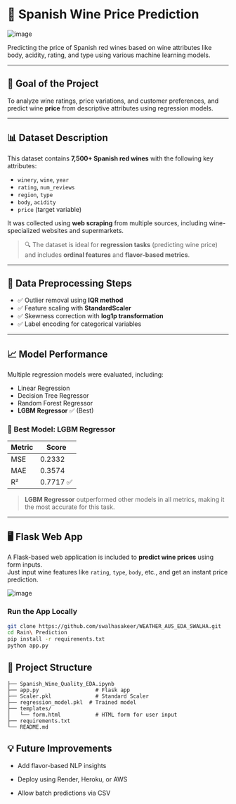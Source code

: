 # 🍷 Spanish Wine Price Prediction

![image](https://github.com/user-attachments/assets/cb61a6f7-6627-472f-ba9f-752ebebcf156)


Predicting the price of Spanish red wines based on wine attributes like body, acidity, rating, and type using various machine learning models.

---

## 🥅 Goal of the Project

To analyze wine ratings, price variations, and customer preferences, and predict wine **price** from descriptive attributes using regression models.

---

## 📊 Dataset Description

This dataset contains **7,500+ Spanish red wines** with the following key attributes:

- `winery`, `wine`, `year`
- `rating`, `num_reviews`
- `region`, `type`
- `body`, `acidity`
- `price` (target variable)

It was collected using **web scraping** from multiple sources, including wine-specialized websites and supermarkets.

> 🔍 The dataset is ideal for **regression tasks** (predicting wine price) and includes **ordinal features** and **flavor-based metrics**.

---

## 🧪 Data Preprocessing Steps

- ✅ Outlier removal using **IQR method**
- ✅ Feature scaling with **StandardScaler**
- ✅ Skewness correction with **log1p transformation**
- ✅ Label encoding for categorical variables

---

## 📈 Model Performance

Multiple regression models were evaluated, including:

- Linear Regression
- Decision Tree Regressor
- Random Forest Regressor
- **LGBM Regressor** ✅ (Best)

### 📌 Best Model: LGBM Regressor

| Metric | Score |
|--------|-------|
| MSE    | 0.2332 |
| MAE    | 0.3574 |
| R²     | 0.7717 ✅ |

> **LGBM Regressor** outperformed other models in all metrics, making it the most accurate for this task.

---

## 🖥️ Flask Web App

A Flask-based web application is included to **predict wine prices** using form inputs.  
Just input wine features like `rating`, `type`, `body`, etc., and get an instant price prediction.

![image](https://github.com/user-attachments/assets/ae55142f-fa6a-4f26-8f8e-32f24a88fefa) 

### Run the App Locally

   ```bash
   git clone https://github.com/swalhasakeer/WEATHER_AUS_EDA_SWALHA.git
   cd Rain\ Prediction
   pip install -r requirements.txt
   python app.py
   ```

## 🔧 Project Structure

```
├── Spanish_Wine_Quality_EDA.ipynb
├── app.py                  # Flask app
├── Scaler.pkl              # Standard Scaler
├── regression_model.pkl  # Trained model
├── templates/
│   └── form.html           # HTML form for user input               
├── requirements.txt
└── README.md
```

## 💡 Future Improvements
-  Add flavor-based NLP insights

-  Deploy using Render, Heroku, or AWS

-  Allow batch predictions via CSV
